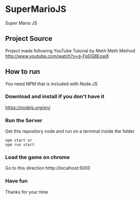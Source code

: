# SuperMarioJS
Super Mario JS

## Project Source
Project made following YouTube Tutorial by Meth Meth Method http://www.youtube.com/watch?v=g-FpDQ8Eqw8

## How to run
You need NPM that is included with Node.JS

### Download and install if you don't have it
https://nodejs.org/en/ 

### Run the Server
Get this repository code and run on a terminal inside the folder

```
npm start or
npm run start
```

### Load the game on chrome

Go to this direction htttp://localhost:5000

### Have fun
Thanks for your time

